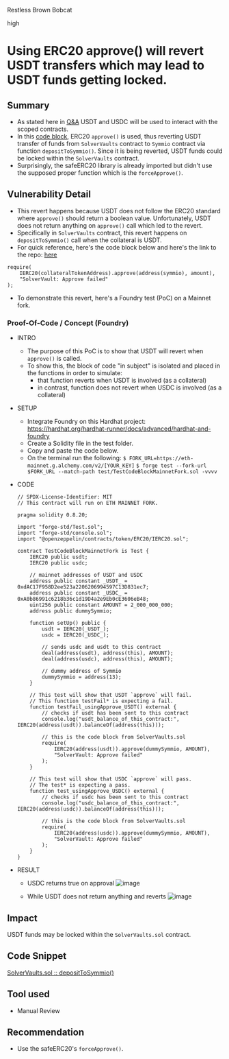 Restless Brown Bobcat

high

# Using ERC20 approve() will revert USDT transfers which may lead to USDT funds getting locked.

## Summary
- As stated here in [Q&A](https://github.com/sherlock-audit/2023-12-symm-io-0xgreywolf?tab=readme-ov-file#q-which-erc20-tokens-do-you-expect-will-interact-with-the-smart-contracts) USDT and USDC will be used to interact with the scoped contracts. 
- In this [code block](https://github.com/sherlock-audit/2023-12-symm-io/blob/main/solver-vaults/contracts/SolverVaults.sol#L193C8-L196C11), ERC20 `approve()` is used, thus reverting USDT transfer of funds from `SolverVaults` contract to `Symmio` contract via function `depositToSymmio()`. Since it is being reverted, USDT funds could be locked within the `SolverVaults` contract.
- Surprisingly, the safeERC20 library is already imported but didn't use the supposed proper function which is the `forceApprove()`.

## Vulnerability Detail
- This revert happens because USDT does not follow the ERC20 standard where `approve()` should return a boolean value. Unfortunately, USDT does not return anything on `approve()` call which led to the revert.
- Specifically in `SolverVaults` contract, this revert happens on `depositToSymmio()` call when the collateral is USDT.
- For quick reference, here's the code block below and here's the link to the repo: [here](https://github.com/sherlock-audit/2023-12-symm-io/blob/main/solver-vaults/contracts/SolverVaults.sol#L193C8-L196C11) 

```solidity
require(
    IERC20(collateralTokenAddress).approve(address(symmio), amount),
    "SolverVault: Approve failed"
);
```
- To demonstrate this revert, here's a Foundry test (PoC) on a Mainnet fork.
### Proof-Of-Code / Concept (Foundry)
- INTRO 
    - The purpose of this PoC is to show that USDT will revert when `approve()` is called.
    - To show this, the block of code "in subject" is isolated and placed in the functions in order to simulate:
        - that function reverts when USDT is involved (as a collateral)
        - in contrast, function does not revert when USDC is involved (as a collateral)
- SETUP
    - Integrate Foundry on this Hardhat project: https://hardhat.org/hardhat-runner/docs/advanced/hardhat-and-foundry
    - Create a Solidity file in the test folder.
    - Copy and paste the code below.
    - On the terminal run the following: 
        `$ FORK_URL=https://eth-mainnet.g.alchemy.com/v2/[YOUR_KEY]`
        `$ forge test --fork-url $FORK_URL --match-path test/TestCodeBlockMainnetFork.sol -vvvv`
        
- CODE
    ```solidity
    // SPDX-License-Identifier: MIT
    // This contract will run on ETH MAINNET FORK.

    pragma solidity 0.8.20;

    import "forge-std/Test.sol";
    import "forge-std/console.sol";
    import "@openzeppelin/contracts/token/ERC20/IERC20.sol";

    contract TestCodeBlockMainnetFork is Test {
        IERC20 public usdt;
        IERC20 public usdc;

        // mainnet addresses of USDT and USDC
        address public constant _USDT_ = 0xdAC17F958D2ee523a2206206994597C13D831ec7;
        address public constant _USDC_ = 0xA0b86991c6218b36c1d19D4a2e9Eb0cE3606eB48;
        uint256 public constant AMOUNT = 2_000_000_000;
        address public dummySymmio;

        function setUp() public {
            usdt = IERC20(_USDT_);
            usdc = IERC20(_USDC_);

            // sends usdc and usdt to this contract
            deal(address(usdt), address(this), AMOUNT);
            deal(address(usdc), address(this), AMOUNT);

            // dummy address of Symmio
            dummySymmio = address(13);  
        }

        // This test will show that USDT `approve` will fail.
        // This function testFail* is expecting a fail.
        function testFail_usingApprove_USDT() external {        
            // checks if usdt has been sent to this contract
            console.log("usdt_balance_of_this_contract:", IERC20(address(usdt)).balanceOf(address(this)));

            // this is the code block from SolverVaults.sol        
            require(
                IERC20(address(usdt)).approve(dummySymmio, AMOUNT),
                "SolverVault: Approve failed"
            );
        }

        // This test will show that USDC `approve` will pass.
        // The test* is expecting a pass.
        function test_usingApprove_USDC() external {          
            // checks if usdc has been sent to this contract
            console.log("usdc_balance_of_this_contract:", IERC20(address(usdc)).balanceOf(address(this)));

            // this is the code block from SolverVaults.sol
            require(
                IERC20(address(usdc)).approve(dummySymmio, AMOUNT),
                "SolverVault: Approve failed"
            );
        }
    }
    ```
- RESULT
    - USDC returns true on approval
![image](https://github.com/sherlock-audit/2023-12-symm-io-0xgreywolf/assets/143251524/0edc666f-3b1b-41e0-ae6f-a29e03c8bfe1)

    - While USDT does not return anything and reverts
      ![image](https://github.com/sherlock-audit/2023-12-symm-io-0xgreywolf/assets/143251524/b7971a2c-827e-44e2-acc5-211aaa253ce7)
## Impact
USDT funds may be locked within the `SolverVaults.sol` contract. 

## Code Snippet
[SolverVaults.sol :: depositToSymmio()](https://github.com/sherlock-audit/2023-12-symm-io/blob/main/solver-vaults/contracts/SolverVaults.sol#L193C8-L196C11)

## Tool used
- Manual Review

## Recommendation
- Use the safeERC20's `forceApprove()`.